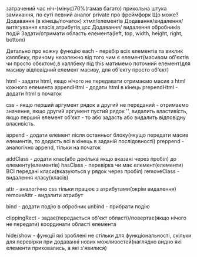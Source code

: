 затрачений час ніч-(мінус)70%(гамав багато)
прикольна штука замикання, по суті певний аналог private
про фреймфорк
Що може?
Додавання (в кінець/початок) хтмл/елементів
Додавання/видалення/витягування класів,атрибутів,цсс
Додавання/ видалення обробників подій
Задати/отримати область елемента(left, top, width, height, right, bottom)

Детально про кожну функцію
each - перебір всіх елементів та виклик каллбеку, причому незалежно від того чим є елемент(масивом об'єктів чи просто обєктом),в каллбеку під this матимемо поточний елемент(для масиву відповідний елемент масиву, для об'єкту просто об'єкт)

html - задати html, якщо нічого не передавати отримаємо масив з html кожного елемента
appendHtml - додати html в кінець
prependHtml - додати html в початок

css - якщо перший аргумент рядок а другий не переданий - отримаємо значення, якщо другий аргумент пустий рядок '', видалить властивість, якщо перший елемент об'єкт - то або задасть або видалить відповідну власивість.

append - додати елемент після останньог блоку(якущо передати масив елементів, то додасть всі в кінець в заданій послідовності)
preppend - аналогічно append, тільки на початок

addClass - додати клас(або декілька якщо вказані через пробіл) до елементу(елементів)
hasClass - перевірка чи має елемент(елементи) ВСІ передані класи(вказуються у рядок через пробіл)
removeClass - видалення класу(класів)

attr - аналогічно css тільки працює з атрибутами(окрім видалення)
removeAttr - видалити атрибут

bind - додати подію в обробник
unbind - прибрати подію

clippingRect - задає(передається об'єкт області)/повертає(якщо нічого не передати) координати області елемента

hide/show - функції які зроблені не стільки для функціональності, скільки для перевірки при додаванні нових можливостей(наглядно видно які елементи приховались, а які з'явилися)